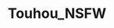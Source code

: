 ---
title: Touhou_NSFW
crosslinks:
- Pixiv
- livven
- touhou
- hentaifeet
- awoogonewild
- yuri
- DataHoarder
---